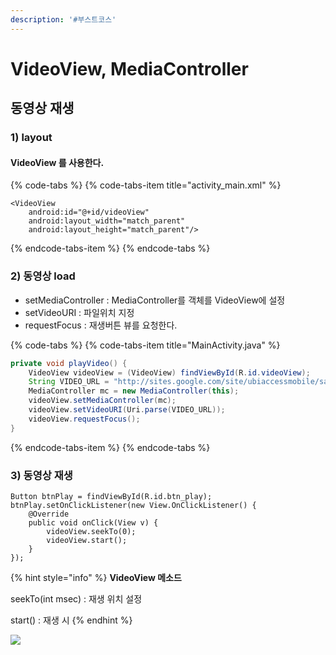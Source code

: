 ```yaml
---
description: '#부스트코스'
---
```


# VideoView, MediaController

## 동영상 재생 

### 1\) layout

#### VideoView 를 사용한다. 

{% code-tabs %}
{% code-tabs-item title="activity\_main.xml" %}
```markup
<VideoView
    android:id="@+id/videoView"
    android:layout_width="match_parent"
    android:layout_height="match_parent"/>
```
{% endcode-tabs-item %}
{% endcode-tabs %}

### 2\) 동영상 load

* setMediaController : MediaController를 객체를 VideoView에 설정
* setVideoURI : 파일위치 지정
* requestFocus : 재생버튼 뷰를 요청한다.  

{% code-tabs %}
{% code-tabs-item title="MainActivity.java" %}
```java
private void playVideo() {
    VideoView videoView = (VideoView) findViewById(R.id.videoView);
    String VIDEO_URL = "http://sites.google.com/site/ubiaccessmobile/sample_video.mp4";
    MediaController mc = new MediaController(this);
    videoView.setMediaController(mc);
    videoView.setVideoURI(Uri.parse(VIDEO_URL));
    videoView.requestFocus();
}
```
{% endcode-tabs-item %}
{% endcode-tabs %}

### 3\) 동영상 재생 

```text
Button btnPlay = findViewById(R.id.btn_play);
btnPlay.setOnClickListener(new View.OnClickListener() {
    @Override
    public void onClick(View v) {
        videoView.seekTo(0);
        videoView.start();
    }
});
```

{% hint style="info" %}
**VideoView 메소드** 

seekTo\(int msec\) : 재생 위치 설정

start\(\) : 재생 시 
{% endhint %}

![](../.gitbook/assets/videoview.gif)

